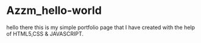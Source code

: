 # Azzm_hello-world

hello there this is my simple portfolio page that I have created with the help of HTML5,CSS & JAVASCRIPT.
